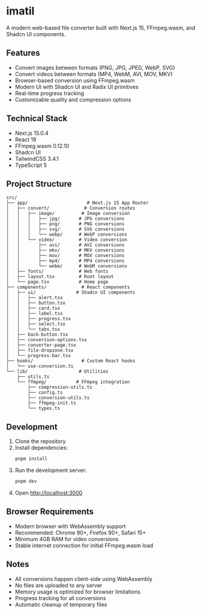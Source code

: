 # imatil

A modern web-based file converter built with Next.js 15, FFmpeg.wasm, and Shadcn UI components.

## Features

- Convert images between formats (PNG, JPG, JPEG, WebP, SVG)
- Convert videos between formats (MP4, WebM, AVI, MOV, MKV)
- Browser-based conversion using FFmpeg.wasm
- Modern UI with Shadcn UI and Radix UI primitives
- Real-time progress tracking
- Customizable quality and compression options

## Technical Stack

- Next.js 15.0.4
- React 19
- FFmpeg.wasm 0.12.10
- Shadcn UI
- TailwindCSS 3.4.1
- TypeScript 5

## Project Structure

```
src/
├── app/                      # Next.js 15 App Router
│   ├── convert/             # Conversion routes
│   │   ├── image/          # Image conversion
│   │   │   ├── jpg/       # JPG conversions
│   │   │   ├── png/       # PNG conversions
│   │   │   ├── svg/       # SVG conversions
│   │   │   └── webp/      # WebP conversions
│   │   └── video/         # Video conversion
│   │       ├── avi/       # AVI conversions
│   │       ├── mkv/       # MKV conversions
│   │       ├── mov/       # MOV conversions
│   │       ├── mp4/       # MP4 conversions
│   │       └── webm/      # WebM conversions
│   ├── fonts/             # Web fonts
│   ├── layout.tsx         # Root layout
│   └── page.tsx           # Home page
├── components/             # React components
│   ├── ui/               # Shadcn UI components
│   │   ├── alert.tsx
│   │   ├── button.tsx
│   │   ├── card.tsx
│   │   ├── label.tsx
│   │   ├── progress.tsx
│   │   ├── select.tsx
│   │   └── tabs.tsx
│   ├── back-button.tsx
│   ├── conversion-options.tsx
│   ├── converter-page.tsx
│   ├── file-dropzone.tsx
│   └── progress-bar.tsx
├── hooks/                  # Custom React hooks
│   └── use-conversion.ts
└── lib/                   # Utilities
    ├── utils.ts
    └── ffmpeg/           # FFmpeg integration
        ├── compression-utils.ts
        ├── config.ts
        ├── conversion-utils.ts
        ├── ffmpeg-init.ts
        └── types.ts
```

## Development

1. Clone the repository
2. Install dependencies:
   ```bash
   pnpm install
   ```
3. Run the development server:
   ```bash
   pnpm dev
   ```
4. Open [http://localhost:3000](http://localhost:3000)

## Browser Requirements

- Modern browser with WebAssembly support
- Recommended: Chrome 90+, Firefox 90+, Safari 15+
- Minimum 4GB RAM for video conversions
- Stable internet connection for initial FFmpeg.wasm load

## Notes

- All conversions happen client-side using WebAssembly
- No files are uploaded to any server
- Memory usage is optimized for browser limitations
- Progress tracking for all conversions
- Automatic cleanup of temporary files
